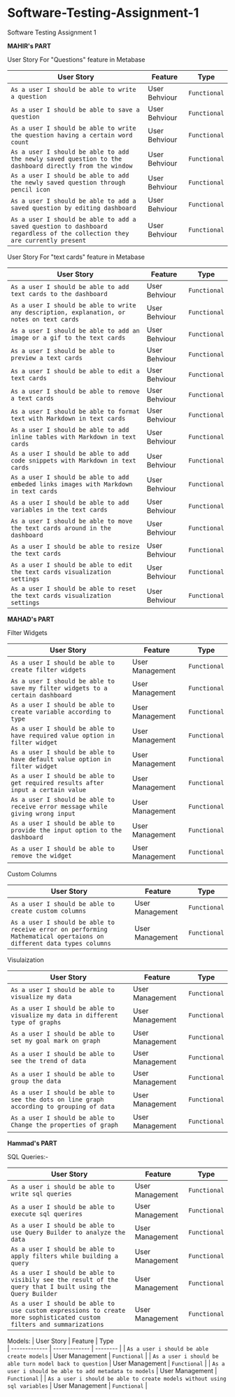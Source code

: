 # Software-Testing-Assignment-1
Software Testing Assignment 1

**MAHIR's PART**

User Story For "Questions" feature in Metabase

| User Story    | Feature       | Type            
| ------------- | ------------- | --------    |
| `As a user I should be able to write a question` |  User Behviour | `Functional`   |
| `As a user I should be able to save a question` |  User Behviour | `Functional`   |
| `As a user I should be able to write the question having a certain word count` |  User Behviour | `Functional`   |
| `As a user I should be able to add the newly saved question to the dashboard directly from the window ` | User Behviour | `Functional`   |
| `As a user I should be able to add the newly saved question through pencil icon` |  User Behviour | `Functional`   |
| `As a user I should be able to add a saved question by editing dashboard` |  User Behviour | `Functional`   |
| `As a user I should be able to add a saved question to dashboard regardless of the collection they are currently present` |  User Behviour | `Functional`   |(7)

User Story For "text cards" feature in Metabase

| User Story    | Feature       | Type            
| ------------- | ------------- | --------    |
| `As a user I should be able to add text cards to the dashboard` |  User Behviour | `Functional`   |
| `As a user I should be able to write any description, explanation, or notes on text cards` |  User Behviour | `Functional`   |
| `As a user I should be able to add an image or a gif to the text cards` |  User Behviour | `Functional`   |
| `As a user I should be able to preview a text cards` |  User Behviour | `Functional`   |
| `As a user I should be able to edit a text cards` |  User Behviour | `Functional`   |
| `As a user I should be able to remove a text cards` |  User Behviour | `Functional`   |
| `As a user I should be able to format text with Markdown in text cards` |  User Behviour | `Functional`   |
| `As a user I should be able to add inline tables with Markdown in text cards` |  User Behviour | `Functional`   |
| `As a user I should be able to add code snippets with Markdown in text cards` |  User Behviour | `Functional`   |
| `As a user I should be able to add embeded links images with Markdown in text cards` |  User Behviour | `Functional`   |
| `As a user I should be able to add variables in the text cards` |  User Behviour | `Functional`   |
| `As a user I should be able to move the text cards around in the dashboard` |  User Behviour | `Functional`   |
| `As a user I should be able to resize the text cards` |  User Behviour | `Functional`   |
| `As a user I should be able to edit the text cards visualization settings` |  User Behviour | `Functional`   |
| `As a user I should be able to reset the text cards visualization settings` |  User Behviour | `Functional`   |


**MAHAD's PART**

Filter Widgets

| User Story    | Feature       | Type            
| ------------- | ------------- | --------    |
| `As a user I should be able to create filter widgets` | User Management    | `Functional`   |
| `As a user I should be able to save my filter widgets to a certain dashboard` |  User Management | `Functional`   |
| `As a user I should be able to create variable according to type`|  User Management | `Functional`   |
| `As a user I should be able to have required value option in filter widget`|  User Management | `Functional`   |
| `As a user I should be able to have default value option in filter widget`|  User Management | `Functional`   |
| `As a user I should be able to get required results after input a certain value`|  User Management | `Functional`   |
| `As a user I should be able to receive error message while giving wrong input`|  User Management | `Functional`   |
| `As a user I should be able to provide the input option to the dashboard`|  User Management | `Functional`   |
| `As a user I should be able to remove the widget`|  User Management | `Functional`   |





Custom Columns

| User Story    | Feature       | Type            
| ------------- | ------------- | --------    |
| `As a user I should be able to create custom columns`|  User Management | `Functional`   |
| `As a user I should be able to receive error on performing Mathematical opertaions on different data types columns`|  User Management | `Functional`   |


Visulaization

| User Story    | Feature       | Type            
| ------------- | ------------- | --------    |
| `As a user I should be able to visualize my data`|  User Management | `Functional`   |
| `As a user I should be able to visualize my data in different type of graphs`|  User Management | `Functional`   |
| `As a user I should be able to set my goal mark on graph`|  User Management | `Functional`   |
| `As a user I should be able to see the trend of data`|  User Management | `Functional`   |
| `As a user I should be able to group the data`|  User Management | `Functional`   |
| `As a user I should be able to see the dots on line graph according to grouping of data`|  User Management | `Functional`   |
| `As a user I should be able to Change the properties of graph`|  User Management | `Functional`   |




**Hammad's PART**

SQL Queries:-

| User Story    | Feature       | Type            
| ------------- | ------------- | --------    |
| `As a user i should be able to write sql queries` | User Management    | `Functional`   |
| `As a user I should be able to execute sql querires` |  User Management | `Functional`   |
| `As a user I should be able to use Query Builder to analyze the data`         |  User Management | `Functional`   |
| `As a user I should be able to apply filters while building a query` | User Management | `Functional`   |
| `As a user I should be able to visibily see the result of the query that I built using the Query Builder` | User Management | `Functional`   |
| `As a user I should be able to use custom expressions to create more sophisticated custom filters and summarizations` | User Management | `Functional`   |

Models:
| User Story    | Feature       | Type            
| ------------- | ------------- | --------    |
| `As a user i should be able create models` | User Management    | `Functional`   |
| `As a user i should be able turn model back to question` | User Management    | `Functional`   |
| `As a user i should be able to add metadata to models` | User Management    | `Functional`   |
| `As a user i should be able to create models without using sql variables` | User Management    | `Functional`   |
